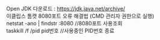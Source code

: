 Open JDK 다운로드 : https://jdk.java.net/archive/
<br>
이클립스 톰캣 8080포트 오류 해결법 (CMD 관리자 권한으로 실행)<br>
netstat -ano | findstr :8080  //8080포트 사용조회<br>
taskkill /f /pid pid번호      //사용중인 PID번호 종료<br>
<br>

